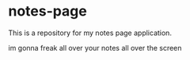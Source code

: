 # notes-page

This is a repository for my notes page application.

im gonna freak all over your notes
all over the screen